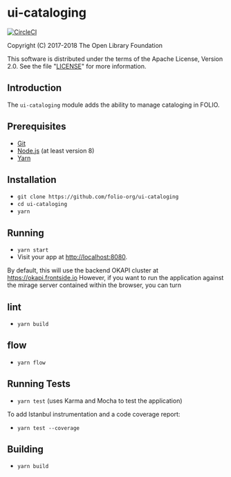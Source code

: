 # ui-cataloging

[![CircleCI](https://circleci.com/gh/atcult/ui-cataloging/tree/feature%2FCATUI-searchForm.svg?style=svg)](https://circleci.com/gh/atcult/ui-cataloging/tree/feature%2FCATUI-searchForm)

Copyright (C) 2017-2018 The Open Library Foundation

This software is distributed under the terms of the Apache License,
Version 2.0. See the file "[LICENSE](LICENSE)" for more information.

## Introduction
The `ui-cataloging` module adds the ability to manage cataloging in FOLIO.

## Prerequisites

* [Git](https://git-scm.com/)
* [Node.js](https://nodejs.org/) (at least version 8)
* [Yarn](https://yarnpkg.com/)

## Installation

* `git clone https://github.com/folio-org/ui-cataloging`
* `cd ui-cataloging`
* `yarn`

## Running

* `yarn start`
* Visit your app at [http://localhost:8080](http://localhost:8080).

By default, this will use the backend OKAPI cluster at
https://okapi.frontside.io However, if you want to run the application
against the mirage server contained within the browser, you can turn

## lint

* `yarn build`

## flow

* `yarn flow`

## Running Tests

* `yarn test` (uses Karma and Mocha to test the application)

To add Istanbul instrumentation and a code coverage report:
* `yarn test --coverage`

## Building

* `yarn build`
